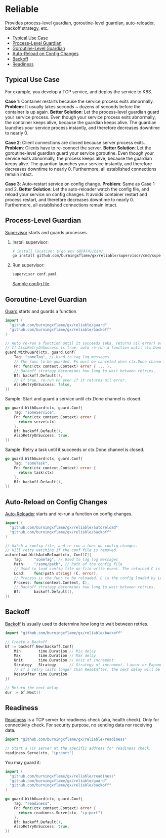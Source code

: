 # Reliable

Provides process-level guardian, goroutine-level guardian, auto-reloader, backoff strategy, etc.

- [Typical Use Case](#typical-use-case)
- [Process-Level Guardian](#process-level-guardian)
- [Goroutine-Level Guardian](#goroutine-level-guardian)
- [Auto-Reload on Config Changes](#auto-reload-on-config-changes)
- [Backoff](#backoff)
- [Readiness](#readiness)

## Typical Use Case

For example, you develop a TCP service, and deploy the service to K8S.

**Case 1**: Container restarts because the service process exits abnormally.
**Problem**: It usually takes seconds ~ dozens of seconds before the container is up again.
**Better Solution**: Let the process-level guardian guard your service process. Even though your service process exits abnormally, the container keeps alive, because the guardian keeps alive. The guardian launches your service process instantly, and therefore decreases downtime to nearly 0.

**Case 2**: Client connections are closed because server process exits.
**Problem**: Clients have to re-connect the server.
**Better Solution**: Let the goroutine-level guardian guard your service goroutine. Even though your service exits abnormally, the process keeps alive, because the guardian keeps alive. The guardian launches your service instantly, and therefore decreases downtime to nearly 0. Furthermore, all established connections remain intact.

**Case 3**: Auto-restart service on config change.
**Problem**: Same as Case 1 and 2.
**Better Solution**: Let the auto-reloader watch the config file, and reload your service on config changes. It avoids container restart and process restart, and therefore decreases downtime to nearly 0. Furthermore, all established connections remain intact.

## Process-Level Guardian

[Supervisor](supervisor/cmd/supervisor/supervisor.go) starts and guards processes.

1. Install supervisor:

   ```sh
   # install location: $(go env GOPATH)/bin/.
   go install github.com/burningxflame/gx/reliable/supervisor/cmd/supervisor@latest
   ```

2. Run supervisor:

   ```sh
   supervisor conf.yaml
   ```

   [Sample config file](supervisor/cmd/supervisor/testdata/sample_conf.yaml).

## Goroutine-Level Guardian

[Guard](guard/guard.go) starts and guards a function.

```go
import (
  "github.com/burningxflame/gx/reliable/guard"
  "github.com/burningxflame/gx/reliable/backoff"
)

// Auto re-run a function until it succeeds (aka, returns nil error) or ctx.Done channel is closed.
// If AlsoRetryOnSuccess is true, auto re-run a function until ctx.Done channel is closed.
guard.WithGuard(ctx, guard.Conf{
    Tag: "someTag", // Used to tag log messages
    // The func to be guarded. Fn must be canceled when ctx.Done channel is     closed.
    Fn: func(ctx context.Context) error { ... },
    // Backoff strategy determines how long to wait between retries.
    Bf: backoff.Default(),
    // If true, re-run Fn even if it returns nil error.
    AlsoRetryOnSuccess: false,
})
```

Sample: Start and guard a service until ctx.Done channel is closed.

```go
go guard.WithGuard(ctx, guard.Conf{
    Tag: "someService",
    Fn: func(ctx context.Context) error {
      return serve(ctx)
    },
    Bf: backoff.Default(),
    AlsoRetryOnSuccess: true,
})
```

Sample: Retry a task until it succeeds or ctx.Done channel is closed.

```go
go guard.WithGuard(ctx, guard.Conf{
    Tag: "someTask",
    Fn: func(ctx context.Context) error {
      return task(ctx)
    },
    Bf: backoff.Default(),
})
```

## Auto-Reload on Config Changes

[Auto-Reloader](autoreload/auto_reload.go) starts and re-run a function on config changes.

```go
import (
  "github.com/burningxflame/gx/reliable/autoreload"
  "github.com/burningxflame/gx/reliable/backoff"
)

// Watch a config file, and re-run a func on config changes.
// Will retry watching if the conf file is removed.
autoreload.WithAutoReload(ctx, Conf[C]{
    Tag:     "someTag", // Used to tag log messages
    Path:    "/some/path", // Path of the config file
    // Used to load config file on file write event. The returned C is the    loaded config. If C is the same as the last, it's ignored.
    Load:    func(path string) (C, error),
    // Process is the func to be reloaded. C is the config loaded by Load.    Process must be canceled when ctx.Done channel is closed.
    Process: func(context.Context, C),
    // Backoff strategy determines how long to wait between retries.
    Bf:      backoff.Default(),
})
```

## Backoff

[Backoff](backoff/backoff.go) is usually used to determine how long to wait between retries.

```go
import "github.com/burningxflame/gx/reliable/backoff"

// Create a Backoff.
bf := backoff.New(backoff.Conf{
    Min        time.Duration // Min delay
    Max        time.Duration // Max delay
    Unit       time.Duration // Unit of increment
    Strategy   Strategy      // Strategy of increment. Linear or Exponent.
    // If a retry lasts longer than ResetAfter, the next delay will be reset to Min.
    ResetAfter time.Duration
})

// Return the next delay.
dur := bf.Next()
```

## Readiness

[Readiness](readiness/readiness.go) is a TCP server for readiness check (aka, health check). Only for connectivity check. For security purpose, no sending data nor receiving data.

```go
import "github.com/burningxflame/gx/reliable/readiness"

// Start a TCP server at the specific address for readiness check.
readiness.Serve(ctx, "ip:port")
```

You may guard it:

```go
import (
  "github.com/burningxflame/gx/reliable/readiness"
  "github.com/burningxflame/gx/reliable/guard"
  "github.com/burningxflame/gx/reliable/backoff"
)

go guard.WithGuard(ctx, guard.Conf{
    Tag: "readiness",
    Fn: func(ctx context.Context) error {
      return readiness.Serve(ctx, "ip:port")
    },
    Bf: backoff.Default(),
    AlsoRetryOnSuccess: true,
})
```
